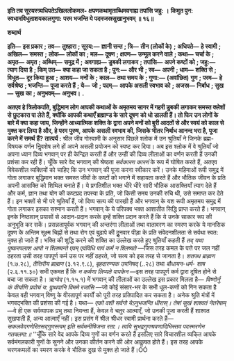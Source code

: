 **इति तव सूरयस्त्र्यधिपतेऽखिललोकमल-** **क्षपणकथामृताब्धिमवगाह्य तपांसि जहु: ।** **किमुत पुन: स्वधामविधुताशयकालगुणा:** **परम भजन्ति ये पदमजस्रसुखानुभवम् ॥ १६॥** 

**शब्दार्थ** 

**इति—** **इस प्रकार** **; तव—** **तुश्हारा** **; सूरय:—** **ज्ञानी सन्त** **; त्रि—** **तीन (लोकों के)** **; अधिपते—** **हे स्वामी** **; अखिल—** **समस्त** **;** **लोक—** **लोकों का** **; मल—** **दूषण** **; क्षपण—** **उन्मूल करने वाले** **; कथा—** **चर्चा के** **; अमृत—** **अमृत** **; अब्धिम्—** **समुद्र में** **;** **अवगाह्य—** **डुबकी लगाकर** **; तपांसि—** **अपने कष्टों को** **; जहु:—** **त्याग दिया है** **; किम् उत—** **क्या कहा जा सकता है** **; पुन:—** **और** **भी** **; स्व—** **अपनी** **; धाम—** **शक्ति से** **; विधुत—** **दूर किया हुआ** **; आशय—** **मनों के** **; काल—** **तथा समय के** **; गुणा:—** **(अवांछित)** **गुण** **; परम—** **हे सर्वश्रेष्ठ** **; भजन्ति—** **पूजा करते हैं** **; ये—** **जो** **; पदम्—** **आपके असली स्वभाव को** **; अजस्र—** **निर्बाध** **; सुख—** **सुख** **का** **; अनुभवम्—** **अनुभव।** **.** 

**अतएव हे त्रिलोकपति, बुद्धिमान लोग आपकी कथाओं के अमृतमय सागर में गहरी डुबकी** **लगाकर समस्त क्लेशों से छुटकारा पा लेते हैं, क्योंकि आपकी कथाएँ ब्रह्माण्ड के सारे दूषण** **को धो डालती हैं। तो फिर उन लोगों के बारे में क्या कहा जाय, जिन्होंने आध्यात्मिक शक्ति के** **द्वारा अपने मनों को बुरी आदतों से और स्वयं को काल से मुक्त कर लिया है और, हे परम** **पुरुष, आपके असली स्वभाव की, जिसके भीतर निर्बाध आनन्द भरा है, पूजा करने में समर्थ** **हैं?** **तात्पर्य :** श्रील जीव गोस्वामी के अनुसार पिछले श्लोक में उन श्रुतियाँ ने जिनके ब्रह्म-विषयक वर्णन निॢवशेष लगे हों अपने असली प्रयोजन को स्पष्ट कर दिया। अब इस श्लोक में वे श्रुतियाँ जो अपना ध्यान दिव्य भगवान् पर ही केन्द्रित करती हैं और उन्हीं की दिव्य लीलाओं का वर्णन करती हैं उनकी प्रशंसा कर रही हैं। चूँकि सारे वेद भगवान् की श्रेष्ठता *सर्वकारण कारणं* के रूप में घोषित करते हैं, अतएव विवेकशील व्यक्तियों को चाहिए कि उन भगवान् की पूजा करना स्वीकार करें। उनके महिमाओं रूपी समुद्र में गोता लगाकर बुद्धिमान भक्त समस्त जीवों के कष्टों को भगाने में सहायता करते हैं और भौतिक जीवन के प्रति अपनी आसक्ति को शिथिल बनाते हैं। ये प्रगतिशील भक्त धीरे धीरे सारी भौतिक आसक्तियाँ त्याग देते हैं और कर्म, ज्ञान तथा योग की कष्टप्रद तपस्या के प्रति, जो किसी समय उनकी रुचि थी, उसे समाप्त कर देते हैं। इन भक्तों से भी परे श्रुतियाँ हैं, जो दिव्य सत्य की पारखी हैं और भगवान् के यश रूपी अमृतमय समुद्र में गोता लगाकर इसका सश्मान करती हैं। भगवान् के ये परिपक्व भक्त आशातीत सिद्धि प्राप्त करते हैं। भगवान् इनके निष्ठावान् प्रयासों से आदान-प्रदान करके इन्हें शक्ति प्रदान करते हैं कि ये उनके साकार रूप की अनुभूति कर सकें। प्रसन्नतापूर्वक भगवान् की अन्तरंगा लीलाओं तथा वातावरण का स्मरण करके ये मानसिक दूषण के अन्तिम सूक्ष्म चिह्नों से तथा रोग एवं बुढ़ापे की दुॢनवार पीड़ा के प्रति संवेदनशीलता से सर्वथा स्वत: मुक्त हो जाते हैं। भक्ति की शुद्धि करने की शक्ति का उल्लेख करते हुए श्रुतियाँ कहती हैं *तद् यथा पुष्करपलाश* *आपो न श्लिष्यन्ते एवम् एवंविधि पापं कर्म न श्लिष्यते* —जिस तरह कमल के पत्ते पर जल नहीं ठहरता उसी तरह पापपूर्ण कर्म उस पर नहीं ठहरते, जो सत्य को इस तरह से जानता है। *शतपथ ब्राह्मण*  (१.७.२८), *तैत्तिरीय ब्राह्मण* (३.१२.९.८), *बृहदारण्यक उपनिषद्* (..२८) तथा *बौधायन-धर्म-* *शाष* (२.६.११.३०) सभी एकमत हैं कि *न कर्मणा लिप्यते पापकेन* —इस तरह पापपूर्ण कर्म द्वारा दूषित होने से बचा जा सकता है। *ऋग्वेद* (१.१५.१) में भगवान् की लीलाओं का उल्लेख इस प्रकार मिलता है— *विष्णोर्नु कं* *वीर्याणि प्रवोचं य: पाॢथवानि विममे रजांसि* —जो कोई संसार-भर के सभी धूल-कणों को गिन सकता है केवल वही भगवान् विष्णु के वीरतापूर्ण कार्यों को पूरी तरह प्रतिपादित कर सकता है। अनेक श्रुति मंत्रों में भगवद्भक्ति की प्रशंसा की गई है। यथा— *एको वशी सर्वगो येऽनुभजन्ति धीरास्। तेषां सुखं* *शाश्वतं नेतरेषाम्* —वे ही एक सर्वव्यापक प्रभु तथा नियन्ता हैं, केवल वे चतुर आत्माएँ, जो उनकी पूजा करती हैं शाश्वत सुखपाती हैं, अन्य आत्माएँ नहीं। इस प्रसंग में श्रील श्रीधर स्वामी प्रार्थना करते हैं— *सकलवेदगणेरितसद्गुणस्त्वम्* *इति सर्वमनीषिजना रता:।* *त्वयि सुभद्रगुणश्रवणादिभिस्तव* *पदस्मरणेन गतक्लमा:॥* ''चूँकि सारे वेद आपके दिव्य गुणों का वर्णन करते हैं इसलिए सारे विचारशील व्यकि्त आपके सर्वमंगलकारी गुणों के सुनने और उनका कीर्तन करने की ओर आकॢषत होते हैं। इस तरह आपके चरणकमलों का स्मरण करके वे भौतिक दुख से मुक्त हो जाते हैं।ÓÓ  